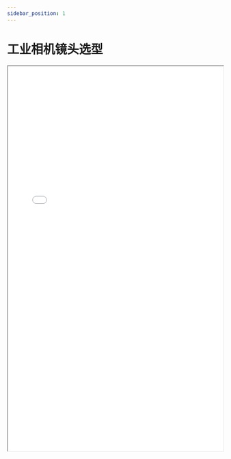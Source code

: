 ```yaml
---
sidebar_position: 1
---
```


# 工业相机镜头选型

<iframe src="/工业相机镜头选型.pptx" width="100%" height="900px"></iframe>

